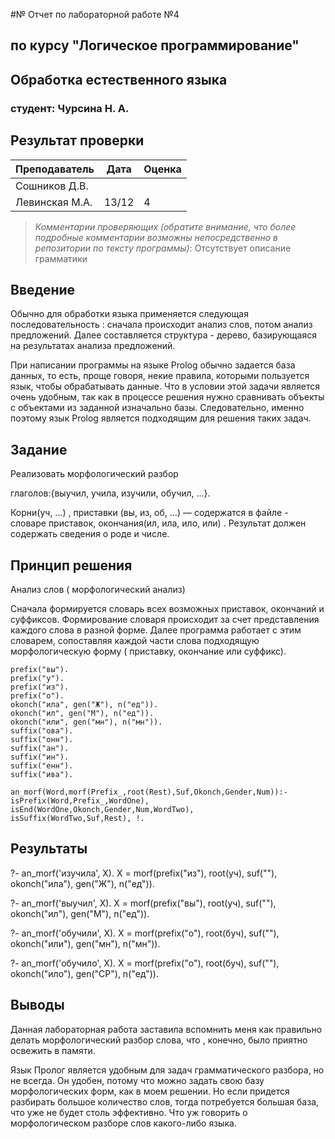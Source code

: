 #№ Отчет по лабораторной работе №4
## по курсу "Логическое программирование"

## Обработка естественного языка

### студент: Чурсина Н. А.

## Результат проверки

| Преподаватель     | Дата         |  Оценка       |
|-------------------|--------------|---------------|
| Сошников Д.В. |              |               |
| Левинская М.А.|    13/12     |       4       |

> *Комментарии проверяющих (обратите внимание, что более подробные комментарии возможны непосредственно в репозитории по тексту программы)*:
Отсутствует описание грамматики

## Введение

Обычно для обработки языка применяется следующая последовательность : сначала происходит анализ слов, потом анализ предложений. Далее составляется структура - дерево, базирующаяся на результатах анализа предложений.
 
При написании программы на языке Prolog обычно задается база данных, то есть, проще говоря, некие правила, которыми пользуется язык, чтобы обрабатывать данные. Что в условии этой задачи является очень удобным, так как в процессе решения нужно сравнивать объекты с объектами из заданной изначально базы. Следовательно, именно поэтому язык Prolog является подходящим для решения таких задач.

## Задание

Реализовать морфологический разбор

глаголов:{выучил, учила, изучили, обучил, ...}. 

Корни(уч, ...) , приставки (вы, из, об, ...) — содержатся в файле - словаре приставок, окончания(ил, ила, ило, или) . 
Результат должен содержать сведения о роде и числе. 

## Принцип решения

Анализ слов ( морфологический анализ)

Сначала формируется словарь всех возможных приставок, окончаний и суффиксов. Формирование словаря происходит за счет представления каждого слова в разной форме. Далее программа работает с этим словарем, сопоставляя каждой части слова подходящую морфологическую форму ( приставку, окончание или суффикс).

 
    prefix("вы").
    prefix("у").
    prefix("из").
    prefix("о").
    okonch("ила", gen("Ж"), n("ед")).
    okonch("ил", gen("М"), n("ед")).
    okonch("или", gen("мн"), n("мн")).
    suffix("ова").
    suffix("онн").
    suffix("ан").
    suffix("ин").
    suffix("енн").
    suffix("ива").

    an_morf(Word,morf(Prefix_,root(Rest),Suf,Okonch,Gender,Num)):-
    isPrefix(Word,Prefix_,WordOne),
    isEnd(WordOne,Okonch,Gender,Num,WordTwo),
    isSuffix(WordTwo,Suf,Rest), !.  


## Результаты

?- an_morf('изучила', X).
X = morf(prefix("из"), root(уч), suf(""), okonch("ила"), gen("Ж"), n("ед")).

?- an_morf('выучил', X).
X = morf(prefix("вы"), root(уч), suf(""), okonch("ил"), gen("М"), n("ед")).

?- an_morf('обучили', X).
X = morf(prefix("о"), root(буч), suf(""), okonch("или"), gen("мн"), n("мн")).

?- an_morf('обучило', X).
X = morf(prefix("о"), root(буч), suf(""), okonch("ило"), gen("СР"), n("ед")).

## Выводы

Данная лабораторная работа заставила вспомнить меня как правильно делать морфологический разбор слова, что , конечно, было приятно освежить в памяти. 

Язык Пролог является удобным для задач грамматического разбора, но не всегда. 
Он удобен, потому что можно задать свою базу морфологических форм, как в моем решении. Но если придется разбирать большое количество слов, тогда потребуется большая база, что уже не будет столь эффективно. Что уж говорить о морфологическом разборе слов какого-либо языка.






